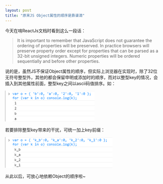 ```yaml
---
layout: post
title: "原来JS Object属性的顺序是靠谱滴"
---
```


今天在啃ReactJs文档时看到这么一段话：

> It is important to remember that JavaScript does not guarantee the ordering of properties will be preserved. In practice browsers will preserve property order except for properties that can be parsed as a 32-bit unsigned integers. Numeric properties will be ordered sequentially and before other properties.

说的是，虽然JS不保证Object属性的顺序，但实际上浏览器在实现时，除了32位无符号整型外，其他的都会保留申明或添加时的顺序，而对以整型key的情况，会插入到其他属性前面，整型key之间以ascii码值排序。如：

![](/images/object-order-1.png)

若要排除整型key带来的干扰，可统一加上key前缀：

![](/images/object-order-2.png)

从此以后，可放心地依赖Object的顺序啦~